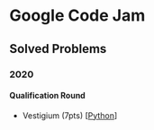 # Google Code Jam
## Solved Problems
### 2020
#### Qualification Round
- Vestigium (7pts) [[Python](blob/main/2020/Qualification%20Round/vestigium.py)]
